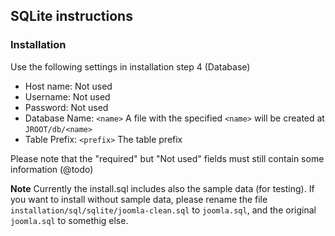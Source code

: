 ## SQLite instructions

### Installation

Use the following settings in installation step 4 (Database)

* Host name: Not used
* Username: Not used
* Password: Not used
* Database Name: ```<name>``` A file with the specified ```<name>``` will be created at ```JROOT/db/<name>```
* Table Prefix: ```<prefix>``` The table prefix

Please note that the "required" but "Not used" fields must still contain some information (@todo)

**Note** Currently the install.sql includes also the sample data (for testing).
If you want to install without sample data, please rename the file ```installation/sql/sqlite/joomla-clean.sql``` to ```joomla.sql```, and the original ```joomla.sql``` to somethig else.
